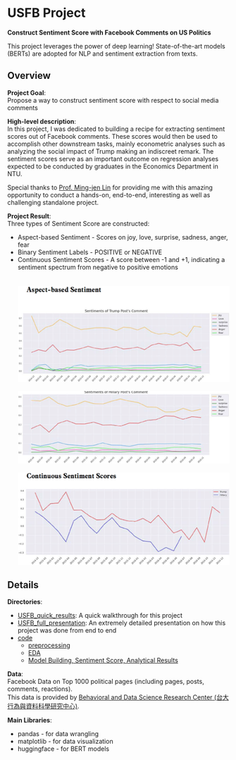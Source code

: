 # USFB Project
**Construct Sentiment Score with Facebook Comments on US Politics**

This project leverages the power of deep learning! State-of-the-art models (BERTs) are adopted for NLP and sentiment extraction from texts.

## Overview
**Project Goal**:<br>
Propose a way to construct sentiment score with respect to social media comments

**High-level description**:<br>
In this project, I was dedicated to building a recipe for extracting sentiment scores out of Facebook comments. These scores would then be used to accomplish other downstream tasks, mainly econometric analyses such as analyzing the social impact of Trump making an indiscreet remark. The sentiment scores serve as an important outcome on regression analyses expected to be conducted by graduates in the Economics Department in NTU.

Special thanks to [Prof. Ming-jen Lin](https://econ.ntu.edu.tw/zh_tw/people/faculty0/faculty1/%E6%9E%97-%E6%98%8E%E4%BB%81-73113963) for providing me with this amazing opportunity to conduct a hands-on, end-to-end, interesting as well as challenging standalone project.

**Project Result**:<br>
Three types of Sentiment Score are constructed:
* Aspect-based Sentiment - Scores on joy, love, surprise, sadness, anger, fear
* Binary Sentiment Labels - POSITIVE or NEGATIVE
* Continuous Sentiment Scores - A score between -1 and +1, indicating a sentiment spectrum from negative to positive emotions
<br><br><br>
![](/images/aspect_based_trump.png)
<br><br>
![](/images/aspect_based_hillary.png)
<br><br>
![](/images/social_listener_continuous.png)


## Details
**Directories**:
* [USFB_quick_results](/USFB_quick_results.pdf): A quick walkthrough for this project
* [USFB_full_presentation](/USFB_full_presentation.pdf): An extremely detailed presentation on how this project was done from end to end
* [code](/code)
  * [preprocessing](/code/preprocessing.ipynb)
  * [EDA](/code/EDA.ipynb)
  * [Model Building, Sentiment Score, Analytical Results](/code/Model%20Building,%20Sentiment%20Score,%20and%20Analytical%20Results.ipynb)

**Data**:<br>
Facebook Data on Top 1000 political pages (including pages, posts, comments, reactions).<br>
This data is provided by [Behavioral and Data Science Research Center (台大行為與資料科學研究中心)](https://bdsrc.ntu.edu.tw/).

**Main Libraries**:
* pandas - for data wrangling
* matplotlib - for data visualization
* huggingface - for BERT models
